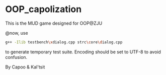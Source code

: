 # OOP_capolization

This is the MUD game designed for OOP@ZJU

@now, use

```bash
g++ -Ilib testbench\xdialog.cpp strc\core\dialog.cpp
```

to generate temporary test suite. Encoding should be set to UTF-8 to avoid confusion.

By Capoo & Kal'tsit